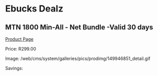 
# Ebucks Dealz
## MTN 1800 Min-All - Net Bundle -Valid 30 days
[Product Page](https://www.ebucks.com/web/shop/productSelected.do?prodId=1194750535&catId=300)

Price: R299.00

Image: /web/cms/system/galleries/pics/prodimg/149946851_detail.gif

Savings: 


	